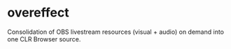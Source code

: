 # overeffect
Consolidation of OBS livestream resources (visual + audio) on demand into one CLR Browser source.
